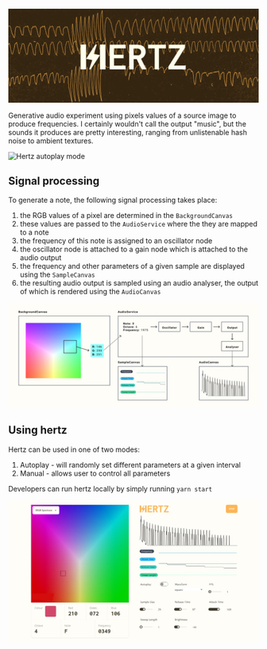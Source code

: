 ![Hertz banner](./docs/hertz_banner.png)

Generative audio experiment using pixels values of a source image to produce frequencies.
I certainly wouldn't call the output "music", but the sounds it produces are pretty interesting, ranging from unlistenable hash noise to ambient textures.

![Hertz autoplay mode](./docs/hertz_autoplay.gif)

## Signal processing

To generate a note, the following signal processing takes place:

1. the RGB values of a pixel are determined in the `BackgroundCanvas`
2. these values are passed to the `AudioService` where the they are mapped to a note
3. the frequency of this note is assigned to an oscillator node
4. the oscillator node is attached to a gain node which is attached to the audio output
5. the frequency and other parameters of a given sample are displayed using the `SampleCanvas`
6. the resulting audio output is sampled using an audio analyser, the output of which is rendered using the `AudioCanvas`

![Hertz signal processing](./docs/hertz_signal-processing.png)

## Using hertz

Hertz can be used in one of two modes:

1. Autoplay - will randomly set different parameters at a given interval
2. Manual - allows user to control all parameters

Developers can run hertz locally by simply running `yarn start`

![Hertz manual mode](./docs/hertz_manual.jpg)
